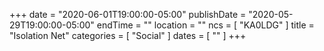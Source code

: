 +++
date = "2020-06-01T19:00:00-05:00"
publishDate = "2020-05-29T19:00:00-05:00"
endTime = ""
location = ""
ncs = [ "KA0LDG" ]
title = "Isolation Net"
categories = [ "Social" ]
dates = [ "" ]
+++
